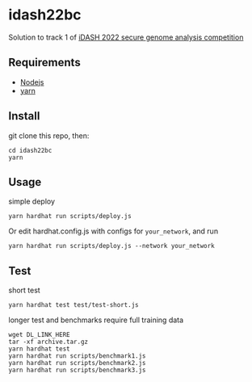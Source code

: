 # idash22bc
Solution to track 1 of [iDASH 2022 secure genome analysis competition](http://www.humangenomeprivacy.org/2022/)

## Requirements
 - [Nodejs](https://nodejs.org) 
 - [yarn](https://yarnpkg.com/getting-started/install)

## Install
git clone this repo, then:

```
cd idash22bc
yarn
```

## Usage

simple deploy
```
yarn hardhat run scripts/deploy.js
```
Or edit hardhat.config.js with configs for `your_network`, and run
```
yarn hardhat run scripts/deploy.js --network your_network
```


## Test
short test
```
yarn hardhat test test/test-short.js
```
longer test and benchmarks require full training data
```
wget DL_LINK_HERE
tar -xf archive.tar.gz
yarn hardhat test
yarn hardhat run scripts/benchmark1.js
yarn hardhat run scripts/benchmark2.js
yarn hardhat run scripts/benchmark3.js
```